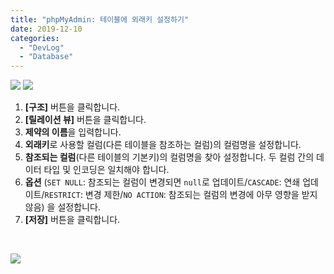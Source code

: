 ```yaml
---
title: "phpMyAdmin: 테이블에 외래키 설정하기"
date: 2019-12-10
categories: 
  - "DevLog"
  - "Database"
---
```


![](./assets/img/wp-content/uploads/2019/12/스크린샷-2019-12-10-오후-8.32.40.png) ![](./assets/img/wp-content/uploads/2019/12/스크린샷-2019-12-10-오후-8.35.41.png)

1. **\[구조\]** 버튼을 클릭합니다.
2. **\[릴레이션 뷰\]** 버튼을 클릭합니다.
3. **제약의 이름**을 입력합니다.
4. **외래키**로 사용할 컬럼(다른 테이블을 참조하는 컬럼)의 컬럼명을 설정합니다.
5. **참조되는 컬럼**(다른 테이블의 기본키)의 컬럼명을 찾아 설정합니다. 두 컬럼 간의 데이터 타입 및 인코딩은 일치해야 합니다.
6. **옵션** (`SET NULL`: 참조되는 컬럼이 변경되면 `null`로 업데이트/`CASCADE`: 연쇄 업데이트/`RESTRICT`: 변경 제한/`NO ACTION`: 참조되는 컬럼의 변경에 아무 영향을 받지 않음) 을 설정합니다.
7. **\[저장\]** 버튼을 클릭합니다.

 

![](./assets/img/wp-content/uploads/2019/12/스크린샷-2019-12-10-오후-8.41.15.png)
